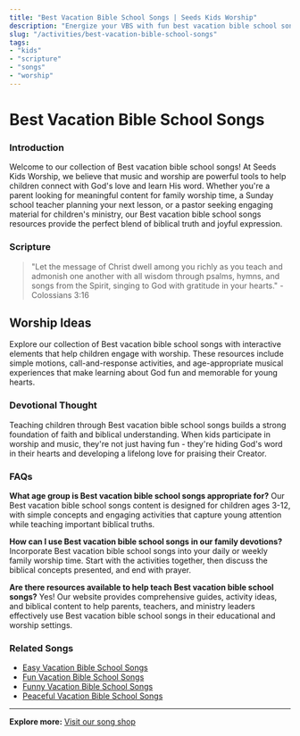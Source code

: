```yaml
---
title: "Best Vacation Bible School Songs | Seeds Kids Worship"
description: "Energize your VBS with fun best vacation bible school songs. Engaging worship music and activities for summer children's ministry."
slug: "/activities/best-vacation-bible-school-songs"
tags:
- "kids"
- "scripture"
- "songs"
- "worship"
---
```


# Best Vacation Bible School Songs

### Introduction

Welcome to our collection of Best vacation bible school songs! At Seeds Kids Worship, we believe that music and worship are powerful tools to help children connect with God's love and learn His word. Whether you're a parent looking for meaningful content for family worship time, a Sunday school teacher planning your next lesson, or a pastor seeking engaging material for children's ministry, our Best vacation bible school songs resources provide the perfect blend of biblical truth and joyful expression.

### Scripture

> "Let the message of Christ dwell among you richly as you teach and admonish one another with all wisdom through psalms, hymns, and songs from the Spirit, singing to God with gratitude in your hearts." - Colossians 3:16

## Worship Ideas

Explore our collection of Best vacation bible school songs with interactive elements that help children engage with worship. These resources include simple motions, call-and-response activities, and age-appropriate musical experiences that make learning about God fun and memorable for young hearts.

### Devotional Thought

Teaching children through Best vacation bible school songs builds a strong foundation of faith and biblical understanding. When kids participate in worship and music, they're not just having fun - they're hiding God's word in their hearts and developing a lifelong love for praising their Creator.

### FAQs

**What age group is Best vacation bible school songs appropriate for?**
Our Best vacation bible school songs content is designed for children ages 3-12, with simple concepts and engaging activities that capture young attention while teaching important biblical truths.

**How can I use Best vacation bible school songs in our family devotions?**
Incorporate Best vacation bible school songs into your daily or weekly family worship time. Start with the activities together, then discuss the biblical concepts presented, and end with prayer.

**Are there resources available to help teach Best vacation bible school songs?**
Yes! Our website provides comprehensive guides, activity ideas, and biblical content to help parents, teachers, and ministry leaders effectively use Best vacation bible school songs in their educational and worship settings.

### Related Songs

- [Easy Vacation Bible School Songs](/activities/easy-vacation-bible-school-songs/)
- [Fun Vacation Bible School Songs](/activities/fun-vacation-bible-school-songs/)
- [Funny Vacation Bible School Songs](/activities/funny-vacation-bible-school-songs/)
- [Peaceful Vacation Bible School Songs](/activities/peaceful-vacation-bible-school-songs/)

---

**Explore more:** [Visit our song shop](https://seedskidsworship.com/shop)

<!-- Schema Markup -->
<script type="application/ld+json">
{
  "@context": "https://schema.org",
  "@type": "MusicRecording",
  "name": "Best Vacation Bible School Songs",
  "byArtist": {
    "@type": "MusicGroup",
    "name": "Seeds Kids Worship"
  },
  "isFamilyFriendly": true,
  "url": "https://seedskidsworship.com/activities/best-vacation-bible-school-songs/"
}
</script>